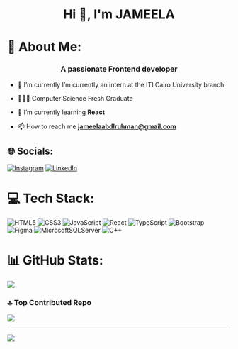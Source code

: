 <h1 align="center">Hi 👋, I'm JAMEELA</h1>

# 🎀 About Me:

<h3 align="center">A passionate Frontend developer</h3>

- 🔭 I’m currently I’m currently an intern at the ITI Cairo University branch.
  
- 👩🏻‍🎓 Computer Science Fresh Graduate<br/>

- 💭 I’m currently learning **React**

- 📫 How to reach me **jameelaabdlruhman@gmail.com**

## 🌐 Socials:
[![Instagram](https://img.shields.io/badge/Instagram-%23E4405F.svg?logo=Instagram&logoColor=white)](https://instagram.com/jameelaabdlruhman) [![LinkedIn](https://img.shields.io/badge/LinkedIn-%230077B5.svg?logo=linkedin&logoColor=white)](https://linkedin.com/in/jameela-ahmed-82341622a) 

# 💻 Tech Stack:
 ![HTML5](https://img.shields.io/badge/html5-%23E34F26.svg?style=for-the-badge&logo=html5&logoColor=white) ![CSS3](https://img.shields.io/badge/css3-%231572B6.svg?style=for-the-badge&logo=css3&logoColor=white) ![JavaScript](https://img.shields.io/badge/javascript-%23323330.svg?style=for-the-badge&logo=javascript&logoColor=%23F7DF1E)  ![React](https://img.shields.io/badge/react-%2320232a.svg?style=for-the-badge&logo=react&logoColor=%2361DAFB) ![TypeScript](https://img.shields.io/badge/typescript-%23007ACC.svg?style=for-the-badge&logo=typescript&logoColor=white) ![Bootstrap](https://img.shields.io/badge/bootstrap-%238511FA.svg?style=for-the-badge&logo=bootstrap&logoColor=white) ![Figma](https://img.shields.io/badge/figma-%23F24E1E.svg?style=for-the-badge&logo=figma&logoColor=white) ![MicrosoftSQLServer](https://img.shields.io/badge/Microsoft%20SQL%20Server-CC2927?style=for-the-badge&logo=microsoft%20sql%20server&logoColor=white) ![C++](https://img.shields.io/badge/c++-%2300599C.svg?style=for-the-badge&logo=c%2B%2B&logoColor=white) 
# 📊 GitHub Stats:
<!-- GitHub stats from https://github.com/anuraghazra/github-readme-stats -->
![](https://github-readme-stats.vercel.app/api?username=Jameeelaahmed&theme=radical&hide_border=false&include_all_commits=true&count_private=true)<br/>

### 🔝 Top Contributed Repo
![](https://github-contributor-stats.vercel.app/api?username=Jameeelaahmed&limit=5&theme=radical&combine_all_yearly_contributions=true)

---
[![](https://visitcount.itsvg.in/api?id=Jameeelaahmed&icon=0&color=0)](https://visitcount.itsvg.in)

<!-- Proudly created with GPRM ( https://gprm.itsvg.in ) -->
